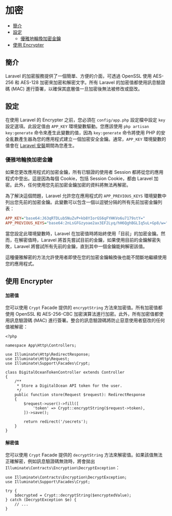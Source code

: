 # 加密

- [簡介](#introduction)
- [設定](#configuration)
    - [優雅地輪換加密金鑰](#gracefully-rotating-encryption-keys)
- [使用 Encrypter](#using-the-encrypter)

<a name="introduction"></a>
## 簡介

Laravel 的加密服務提供了一個簡單、方便的介面，可透過 OpenSSL 使用 AES-256 和 AES-128 加密來加密和解密文字。所有 Laravel 的加密值都使用訊息驗證碼 (MAC) 進行簽署，以確保其底層值一旦加密後無法被修改或竄改。

<a name="configuration"></a>
## 設定

在使用 Laravel 的 Encrypter 之前，您必須在 `config/app.php` 設定檔中設定 `key` 設定選項。此設定值由 `APP_KEY` 環境變數驅動。您應該使用 `php artisan key:generate` 命令來產生此變數的值，因為 `key:generate` 命令將使用 PHP 的安全亂數產生器為您的應用程式建立一個加密安全金鑰。通常，`APP_KEY` 環境變數的值會在 [Laravel 安裝](/docs/{{version}}/installation)期間為您產生。

<a name="gracefully-rotating-encryption-keys"></a>
### 優雅地輪換加密金鑰

如果您更改應用程式的加密金鑰，所有已驗證的使用者 Session 都將從您的應用程式中登出。這是因為每個 Cookie，包括 Session Cookie，都由 Laravel 加密。此外，任何使用您先前加密金鑰加密的資料將無法再解密。

為了解決這個問題，Laravel 允許您在應用程式的 `APP_PREVIOUS_KEYS` 環境變數中列出您先前的加密金鑰。此變數可以包含一個以逗號分隔的所有先前加密金鑰列表：

```ini
APP_KEY="base64:J63qRTDLub5NuZvP+kb8YIorGS6qFYHKVo6u7179stY="
APP_PREVIOUS_KEYS="base64:2nLsGFGzyoae2ax3EF2Lyq/hH6QghBGLIq5uL+Gp8/w="
```

當您設定此環境變數時，Laravel 在加密值時將始終使用「目前」的加密金鑰。然而，在解密值時，Laravel 將首先嘗試目前的金鑰，如果使用目前的金鑰解密失敗，Laravel 將嘗試所有先前的金鑰，直到其中一個金鑰能夠解密該值。

這種優雅解密的方法允許使用者即使在您的加密金鑰輪換後也能不間斷地繼續使用您的應用程式。

<a name="using-the-encrypter"></a>
## 使用 Encrypter

<a name="encrypting-a-value"></a>
#### 加密值

您可以使用 `Crypt` Facade 提供的 `encryptString` 方法來加密值。所有加密值都使用 OpenSSL 和 AES-256-CBC 加密演算法進行加密。此外，所有加密值都使用訊息驗證碼 (MAC) 進行簽署。整合的訊息驗證碼將防止惡意使用者竄改的任何值被解密：

    <?php

    namespace App\Http\Controllers;

    use Illuminate\Http\RedirectResponse;
    use Illuminate\Http\Request;
    use Illuminate\Support\Facades\Crypt;

    class DigitalOceanTokenController extends Controller
    {
        /**
         * Store a DigitalOcean API token for the user.
         */
        public function store(Request $request): RedirectResponse
        {
            $request->user()->fill([
                'token' => Crypt::encryptString($request->token),
            ])->save();

            return redirect('/secrets');
        }
    }

<a name="decrypting-a-value"></a>
#### 解密值

您可以使用 `Crypt` Facade 提供的 `decryptString` 方法來解密值。如果該值無法正確解密，例如訊息驗證碼無效時，將會拋出 `Illuminate\Contracts\Encryption\DecryptException`：

    use Illuminate\Contracts\Encryption\DecryptException;
    use Illuminate\Support\Facades\Crypt;

    try {
        $decrypted = Crypt::decryptString($encryptedValue);
    } catch (DecryptException $e) {
        // ...
    }

